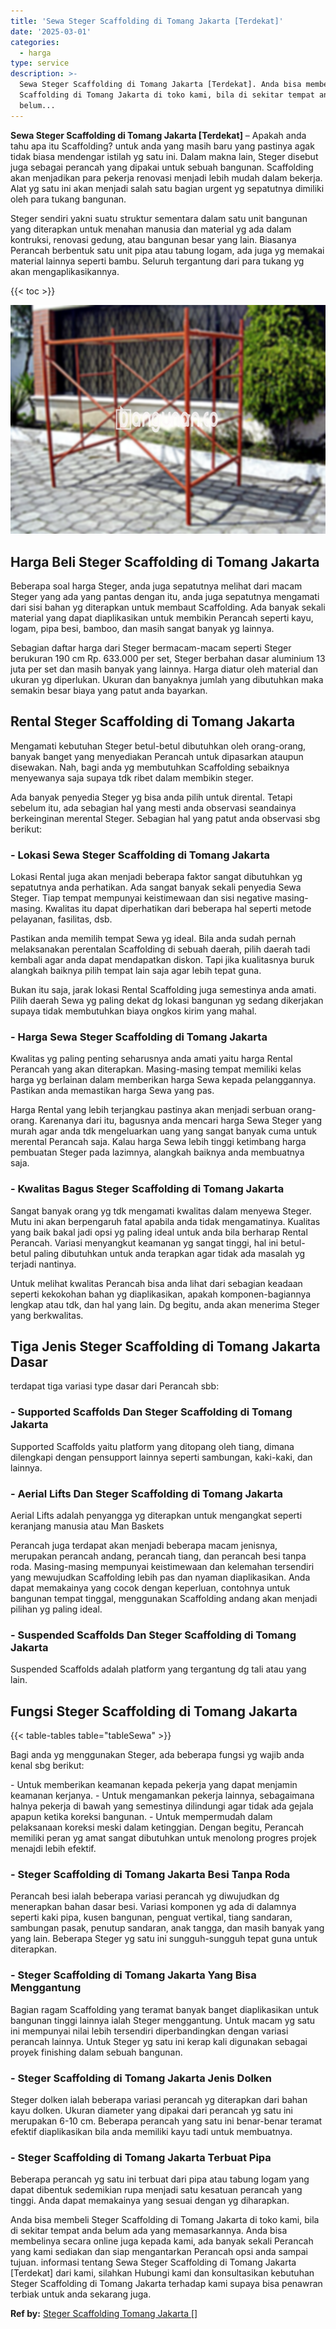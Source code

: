 ```yaml
---
title: 'Sewa Steger Scaffolding di Tomang Jakarta [Terdekat]'
date: '2025-03-01'
categories:
  - harga
type: service
description: >-
  Sewa Steger Scaffolding di Tomang Jakarta [Terdekat]. Anda bisa membeli Steger
  Scaffolding di Tomang Jakarta di toko kami, bila di sekitar tempat anda
  belum...
---
```


**Sewa Steger Scaffolding di Tomang Jakarta \[Terdekat\]** – Apakah anda tahu apa itu Scaffolding? untuk anda yang masih baru yang pastinya agak tidak biasa mendengar istilah yg satu ini. Dalam makna lain, Steger disebut juga sebagai perancah yang dipakai untuk sebuah bangunan. Scaffolding akan menjadikan para pekerja renovasi menjadi lebih mudah dalam bekerja. Alat yg satu ini akan menjadi salah satu bagian urgent yg sepatutnya dimiliki oleh para tukang bangunan.

Steger sendiri yakni suatu struktur sementara dalam satu unit bangunan yang diterapkan untuk menahan manusia dan material yg ada dalam kontruksi, renovasi gedung, atau bangunan besar yang lain. Biasanya Perancah berbentuk satu unit pipa atau tabung logam, ada juga yg memakai material lainnya seperti bambu. Seluruh tergantung dari para tukang yg akan mengaplikasikannya.

{{< toc >}}

![Sewa Steger Scaffolding di Tomang Jakarta [Terdekat]](/images/sewa-scaffolding-steger-19.png)

## Harga Beli Steger Scaffolding di Tomang Jakarta

Beberapa soal harga Steger, anda juga sepatutnya melihat dari macam Steger yang ada yang pantas dengan itu, anda juga sepatutnya mengamati dari sisi bahan yg diterapkan untuk membaut Scaffolding. Ada banyak sekali material yang dapat diaplikasikan untuk membikin Perancah seperti kayu, logam, pipa besi, bamboo, dan masih sangat banyak yg lainnya.

Sebagian daftar harga dari Steger bermacam-macam seperti Steger berukuran 190 cm Rp. 633.000 per set, Steger berbahan dasar aluminium 13 juta per set dan masih banyak yang lainnya. Harga diatur oleh material dan ukuran yg diperlukan. Ukuran dan banyaknya jumlah yang dibutuhkan maka semakin besar biaya yang patut anda bayarkan.

## Rental Steger Scaffolding di Tomang Jakarta

Mengamati kebutuhan Steger betul-betul dibutuhkan oleh orang-orang, banyak banget yang menyediakan Perancah untuk dipasarkan ataupun disewakan. Nah, bagi anda yg membutuhkan Scaffolding sebaiknya menyewanya saja supaya tdk ribet dalam membikin steger.

Ada banyak penyedia Steger yg bisa anda pilih untuk dirental. Tetapi sebelum itu, ada sebagian hal yang mesti anda observasi seandainya berkeinginan merental Steger. Sebagian hal yang patut anda observasi sbg berikut:

### \- Lokasi Sewa Steger Scaffolding di Tomang Jakarta

Lokasi Rental juga akan menjadi beberapa faktor sangat dibutuhkan yg sepatutnya anda perhatikan. Ada sangat banyak sekali penyedia Sewa Steger. Tiap tempat mempunyai keistimewaan dan sisi negative masing-masing. Kwalitas itu dapat diperhatikan dari beberapa hal seperti metode pelayanan, fasilitas, dsb.

Pastikan anda memilih tempat Sewa yg ideal. Bila anda sudah pernah melaksanakan perentalan Scaffolding di sebuah daerah, pilih daerah tadi kembali agar anda dapat mendapatkan diskon. Tapi jika kualitasnya buruk alangkah baiknya pilih tempat lain saja agar lebih tepat guna.

Bukan itu saja, jarak lokasi Rental Scaffolding juga semestinya anda amati. Pilih daerah Sewa yg paling dekat dg lokasi bangunan yg sedang dikerjakan supaya tidak membutuhkan biaya ongkos kirim yang mahal.

### \- Harga Sewa Steger Scaffolding di Tomang Jakarta

Kwalitas yg paling penting seharusnya anda amati yaitu harga Rental Perancah yang akan diterapkan. Masing-masing tempat memiliki kelas harga yg berlainan dalam memberikan harga Sewa kepada pelanggannya. Pastikan anda memastikan harga Sewa yang pas.

Harga Rental yang lebih terjangkau pastinya akan menjadi serbuan orang-orang. Karenanya dari itu, bagusnya anda mencari harga Sewa Steger yang murah agar anda tdk mengeluarkan uang yang sangat banyak cuma untuk merental Perancah saja. Kalau harga Sewa lebih tinggi ketimbang harga pembuatan Steger pada lazimnya, alangkah baiknya anda membuatnya saja.

### \- Kwalitas Bagus Steger Scaffolding di Tomang Jakarta

Sangat banyak orang yg tdk mengamati kwalitas dalam menyewa Steger. Mutu ini akan berpengaruh fatal apabila anda tidak mengamatinya. Kualitas yang baik bakal jadi opsi yg paling ideal untuk anda bila berharap Rental Perancah. Variasi menyangkut keamanan yg sangat tinggi, hal ini betul-betul paling dibutuhkan untuk anda terapkan agar tidak ada masalah yg terjadi nantinya.

Untuk melihat kwalitas Perancah bisa anda lihat dari sebagian keadaan seperti kekokohan bahan yg diaplikasikan, apakah komponen-bagiannya lengkap atau tdk, dan hal yang lain. Dg begitu, anda akan menerima Steger yang berkwalitas.

## Tiga Jenis Steger Scaffolding di Tomang Jakarta Dasar

terdapat tiga variasi type dasar dari Perancah sbb:

### \- Supported Scaffolds Dan Steger Scaffolding di Tomang Jakarta

Supported Scaffolds yaitu platform yang ditopang oleh tiang, dimana dilengkapi dengan pensupport lainnya seperti sambungan, kaki-kaki, dan lainnya.

### \- Aerial Lifts Dan Steger Scaffolding di Tomang Jakarta

Aerial Lifts adalah penyangga yg diterapkan untuk mengangkat seperti keranjang manusia atau Man Baskets

Perancah juga terdapat akan menjadi beberapa macam jenisnya, merupakan perancah andang, perancah tiang, dan perancah besi tanpa roda. Masing-masing mempunyai keistimewaan dan kelemahan tersendiri yang mewujudkan Scaffolding lebih pas dan nyaman diaplikasikan. Anda dapat memakainya yang cocok dengan keperluan, contohnya untuk bangunan tempat tinggal, menggunakan Scaffolding andang akan menjadi pilihan yg paling ideal.

### \- Suspended Scaffolds Dan Steger Scaffolding di Tomang Jakarta

Suspended Scaffolds adalah platform yang tergantung dg tali atau yang lain.

## Fungsi Steger Scaffolding di Tomang Jakarta

{{< table-tables table="tableSewa" >}}

Bagi anda yg menggunakan Steger, ada beberapa fungsi yg wajib anda kenal sbg berikut:

\- Untuk memberikan keamanan kepada pekerja yang dapat menjamin keamanan kerjanya. - Untuk mengamankan pekerja lainnya, sebagaimana halnya pekerja di bawah yang semestinya dilindungi agar tidak ada gejala apapun ketika koreksi bangunan. - Untuk mempermudah dalam pelaksanaan koreksi meski dalam ketinggian. Dengan begitu, Perancah memiliki peran yg amat sangat dibutuhkan untuk menolong progres projek menajdi lebih efektif.

### \- Steger Scaffolding di Tomang Jakarta Besi Tanpa Roda

Perancah besi ialah beberapa variasi perancah yg diwujudkan dg menerapkan bahan dasar besi. Variasi komponen yg ada di dalamnya seperti kaki pipa, kusen bangunan, penguat vertikal, tiang sandaran, sambungan pasak, penutup sandaran, anak tangga, dan masih banyak yang yang lain. Beberapa Steger yg satu ini sungguh-sungguh tepat guna untuk diterapkan.

### \- Steger Scaffolding di Tomang Jakarta Yang Bisa Menggantung

Bagian ragam Scaffolding yang teramat banyak banget diaplikasikan untuk bangunan tinggi lainnya ialah Steger menggantung. Untuk macam yg satu ini mempunyai nilai lebih tersendiri diperbandingkan dengan variasi perancah lainnya. Untuk Steger yg satu ini kerap kali digunakan sebagai proyek finishing dalam sebuah bangunan.

### \- Steger Scaffolding di Tomang Jakarta Jenis Dolken

Steger dolken ialah beberapa variasi perancah yg diterapkan dari bahan kayu dolken. Ukuran diameter yang dipakai dari perancah yg satu ini merupakan 6-10 cm. Beberapa perancah yang satu ini benar-benar teramat efektif diaplikasikan bila anda memiliki kayu tadi untuk membuatnya.

### \- Steger Scaffolding di Tomang Jakarta Terbuat Pipa

Beberapa perancah yg satu ini terbuat dari pipa atau tabung logam yang dapat dibentuk sedemikian rupa menjadi satu kesatuan perancah yang tinggi. Anda dapat memakainya yang sesuai dengan yg diharapkan.

Anda bisa membeli Steger Scaffolding di Tomang Jakarta di toko kami, bila di sekitar tempat anda belum ada yang memasarkannya. Anda bisa membelinya secara online juga kepada kami, ada banyak sekali Perancah yang kami sediakan dan siap mengantarkan Perancah opsi anda sampai tujuan. informasi tentang Sewa Steger Scaffolding di Tomang Jakarta \[Terdekat\] dari kami, silahkan Hubungi kami dan konsultasikan kebutuhan Steger Scaffolding di Tomang Jakarta terhadap kami supaya bisa penawran terbiak untuk anda sekarang juga.

**Ref by:** [Steger Scaffolding Tomang Jakarta []](https://id.wikipedia.org/wiki/Steger)
